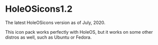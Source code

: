 # HoleOSicons1.2

The latest HoleOSicons version as of July, 2020.

This icon pack works perfectly with HoleOS, but it works on some other distros as well, such as Ubuntu or Fedora.
